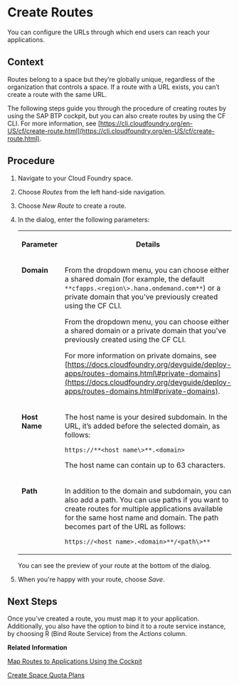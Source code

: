 <!-- loio9fddeea396b34b528bc8d286f3d5d9cf -->

<link rel="stylesheet" type="text/css" href="../css/sap-icons.css"/>

# Create Routes

You can configure the URLs through which end users can reach your applications.



## Context

Routes belong to a space but they’re globally unique, regardless of the organization that controls a space. If a route with a URL exists, you can’t create a route with the same URL.

The following steps guide you through the procedure of creating routes by using the SAP BTP cockpit, but you can also create routes by using the CF CLI. For more information, see [https://cli.cloudfoundry.org/en-US/cf/create-route.html](https://cli.cloudfoundry.org/en-US/cf/create-route.html).



## Procedure

1.  Navigate to your Cloud Foundry space.

2.  Choose *Routes* from the left hand-side navigation.

3.  Choose *New Route* to create a route.

4.  In the dialog, enter the following parameters:


    <table>
    <tr>
    <th valign="top">

    Parameter


    
    </th>
    <th valign="top">

    Details


    
    </th>
    </tr>
    <tr>
    <td valign="top">

    **Domain**


    
    </td>
    <td valign="top">

    From the dropdown menu, you can choose either a shared domain \(for example, the default `**cfapps.<region\>.hana.ondemand.com**`\) or a private domain that you've previously created using the CF CLI.

    From the dropdown menu, you can choose either a shared domain or a private domain that you've previously created using the CF CLI.

    For more information on private domains, see [https://docs.cloudfoundry.org/devguide/deploy-apps/routes-domains.html\#private-domains](https://docs.cloudfoundry.org/devguide/deploy-apps/routes-domains.html#private-domains).


    
    </td>
    </tr>
    <tr>
    <td valign="top">

    **Host Name** 


    
    </td>
    <td valign="top">

    The host name is your desired subdomain. In the URL, it’s added before the selected domain, as follows:

    `https://**<host name\>**.<domain>`

    The host name can contain up to 63 characters.


    
    </td>
    </tr>
    <tr>
    <td valign="top">

    **Path**


    
    </td>
    <td valign="top">

    In addition to the domain and subdomain, you can also add a path. You can use paths if you want to create routes for multiple applications available for the same host name and domain. The path becomes part of the URL as follows:

    `https://<host name>.<domain>**/<path\>**`


    
    </td>
    </tr>
    </table>
    
    You can see the preview of your route at the bottom of the dialog.

5.  When you're happy with your route, choose *Save*.




<a name="loio9fddeea396b34b528bc8d286f3d5d9cf__postreq_ckl_gbq_43b"/>

## Next Steps

Once you’ve created a route, you must map it to your application. Additionally, you also have the option to bind it to a route service instance, by choosing <span class="SAP-icons"></span> \(Bind Route Service\) from the *Actions* column.

**Related Information**  


[Map Routes to Applications Using the Cockpit](map-routes-to-applications-using-the-cockpit-b25cf8a.md "Once a route has been created, you can map it to an application to make this application reachable for end users.")

[Create Space Quota Plans](create-space-quota-plans-b13c4a2.md "You can use the cockpit to create space quota plans.")

